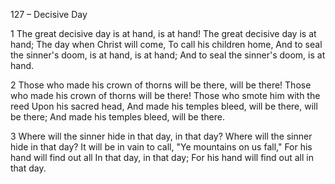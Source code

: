 127 – Decisive Day


1
 The great decisive day is at hand, is at hand!
The great decisive day is at hand;
The day when Christ will come,
To call his children home,
And to seal the sinner's doom, is at hand, is at hand;
And to seal the sinner's doom, is at hand.

2
Those who made his crown of thorns will be there, will be there!
Those who made his crown of thorns will be there!
Those who smote him with the reed 
Upon his sacred head,
And made his temples bleed, will be there, will be there;
And made his temples bleed, will be there.

3
Where will the sinner hide in that day, in that day?
Where will the sinner hide in that day?
It will be in vain to call, 
"Ye mountains on us fall,"
For his hand will find out all  In that day, in that day;
For his hand will find out all in that day.

